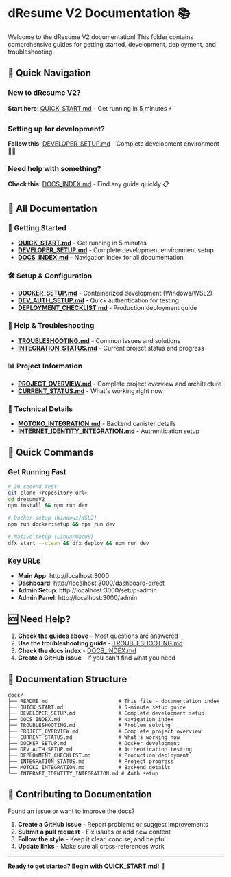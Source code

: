# dResume V2 Documentation 📚

Welcome to the dResume V2 documentation! This folder contains comprehensive guides for getting started, development, deployment, and troubleshooting.

## 🚀 Quick Navigation

### New to dResume V2?
**Start here**: [QUICK_START.md](./QUICK_START.md) - Get running in 5 minutes ⚡

### Setting up for development?
**Follow this**: [DEVELOPER_SETUP.md](./DEVELOPER_SETUP.md) - Complete development environment 👩‍💻

### Need help with something?
**Check this**: [DOCS_INDEX.md](./DOCS_INDEX.md) - Find any guide quickly 📋

## 📖 All Documentation

### 🚀 Getting Started
- **[QUICK_START.md](./QUICK_START.md)** - Get running in 5 minutes
- **[DEVELOPER_SETUP.md](./DEVELOPER_SETUP.md)** - Complete development environment setup
- **[DOCS_INDEX.md](./DOCS_INDEX.md)** - Navigation index for all documentation

### 🛠️ Setup & Configuration
- **[DOCKER_SETUP.md](./DOCKER_SETUP.md)** - Containerized development (Windows/WSL2)
- **[DEV_AUTH_SETUP.md](./DEV_AUTH_SETUP.md)** - Quick authentication for testing
- **[DEPLOYMENT_CHECKLIST.md](./DEPLOYMENT_CHECKLIST.md)** - Production deployment guide

### 🚨 Help & Troubleshooting
- **[TROUBLESHOOTING.md](./TROUBLESHOOTING.md)** - Common issues and solutions
- **[INTEGRATION_STATUS.md](./INTEGRATION_STATUS.md)** - Current project status and progress

### 📊 Project Information
- **[PROJECT_OVERVIEW.md](./PROJECT_OVERVIEW.md)** - Complete project overview and architecture
- **[CURRENT_STATUS.md](./CURRENT_STATUS.md)** - What's working right now

### 🔧 Technical Details
- **[MOTOKO_INTEGRATION.md](./MOTOKO_INTEGRATION.md)** - Backend canister details
- **[INTERNET_IDENTITY_INTEGRATION.md](./INTERNET_IDENTITY_INTEGRATION.md)** - Authentication setup

## 🎯 Quick Commands

### Get Running Fast
```bash
# 30-second test
git clone <repository-url>
cd dresumeV2
npm install && npm run dev

# Docker setup (Windows/WSL2)
npm run docker:setup && npm run dev

# Native setup (Linux/macOS)
dfx start --clean && dfx deploy && npm run dev
```

### Key URLs
- **Main App**: http://localhost:3000
- **Dashboard**: http://localhost:3000/dashboard-direct
- **Admin Setup**: http://localhost:3000/setup-admin
- **Admin Panel**: http://localhost:3000/admin

## 🆘 Need Help?

1. **Check the guides above** - Most questions are answered
2. **Use the troubleshooting guide** - [TROUBLESHOOTING.md](./TROUBLESHOOTING.md)
3. **Check the docs index** - [DOCS_INDEX.md](./DOCS_INDEX.md)
4. **Create a GitHub issue** - If you can't find what you need

## 📁 Documentation Structure

```
docs/
├── README.md                       # This file - documentation index
├── QUICK_START.md                  # 5-minute setup guide
├── DEVELOPER_SETUP.md              # Complete development setup
├── DOCS_INDEX.md                   # Navigation index
├── TROUBLESHOOTING.md              # Problem solving
├── PROJECT_OVERVIEW.md             # Complete project overview
├── CURRENT_STATUS.md               # What's working now
├── DOCKER_SETUP.md                 # Docker development
├── DEV_AUTH_SETUP.md               # Authentication testing
├── DEPLOYMENT_CHECKLIST.md         # Production deployment
├── INTEGRATION_STATUS.md           # Project progress
├── MOTOKO_INTEGRATION.md           # Backend details
└── INTERNET_IDENTITY_INTEGRATION.md # Auth setup
```

## 🎉 Contributing to Documentation

Found an issue or want to improve the docs?

1. **Create a GitHub issue** - Report problems or suggest improvements
2. **Submit a pull request** - Fix issues or add new content
3. **Follow the style** - Keep it clear, concise, and helpful
4. **Update links** - Make sure all cross-references work

---

**Ready to get started? Begin with [QUICK_START.md](./QUICK_START.md)!** 🚀
